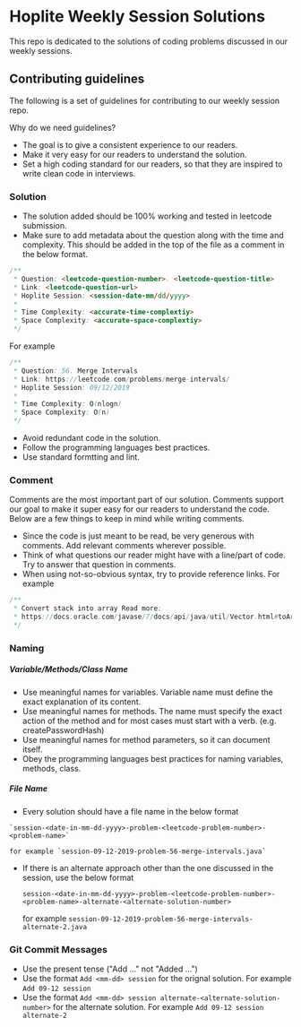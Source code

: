 # Hoplite Weekly Session Solutions

This repo is dedicated to the solutions of coding problems discussed in our weekly sessions.


## Contributing guidelines

The following is a set of guidelines for contributing to our weekly session repo. 

Why do we need guidelines?
- The goal is to give a consistent experience to our readers.
- Make it very easy for our readers to understand the solution.
- Set a high coding standard for our readers, so that they are inspired to write clean code in interviews.

### Solution

- The solution added should be 100% working and tested in leetcode submission.
- Make sure to add metadata about the question along with the time and complexity. This should be added in the top of the file as a comment in the below format.

```java
/**
 * Question: <leetcode-question-number>. <leetcode-question-title> 
 * Link: <leetcode-question-url>
 * Hoplite Session: <session-date-mm/dd/yyyy>
 * 
 * Time Complexity: <accurate-time-complextiy>
 * Space Complexity: <accurate-space-complextiy>
 */
```

For example

```java
/**
 * Question: 56. Merge Intervals 
 * Link: https://leetcode.com/problems/merge-intervals/
 * Hoplite Session: 09/12/2019
 * 
 * Time Complexity: O(nlogn)
 * Space Complexity: O(n)
 */
```
- Avoid redundant code in the solution.
- Follow the programming languages best practices.
- Use standard formtting and lint.

### Comment

Comments are the most important part of our solution. Comments support our goal to make it super easy for our readers to understand the code. Below are a few things to keep in mind while writing comments.

- Since the code is just meant to be read, be very generous with comments. Add relevant comments wherever possible.
- Think of what questions our reader might have with a line/part of code. Try to answer that question in comments.
- When using not-so-obvious syntax, try to provide reference links. For example 
```java
/**
 * Convert stack into array Read more: 
 * https://docs.oracle.com/javase/7/docs/api/java/util/Vector.html#toArray(T[])
 */
```

### Naming

##### Variable/Methods/Class Name 
- Use meaningful names for variables. Variable name must define the exact explanation of its content.
- Use meaningful names for methods. The name must specify the exact action of the method and for most cases must start with a verb. (e.g. createPasswordHash)
- Use meaningful names for method parameters, so it can document itself.
- Obey the programming languages best practices for naming variables, methods, class.

##### File Name
-	 Every solution should have a file name in the below format

	`session-<date-in-mm-dd-yyyy>-problem-<leetcode-problem-number>-<problem-name>`
    
	for example `session-09-12-2019-problem-56-merge-intervals.java`
    
- If there is an alternate approach other than the one discussed in the session, use the below format
   
   `session-<date-in-mm-dd-yyyy>-problem-<leetcode-problem-number>-<problem-name>-alternate-<alternate-solution-number>`
   
   for example `session-09-12-2019-problem-56-merge-intervals-alternate-2.java`
   
### Git Commit Messages
- Use the present tense ("Add ..." not "Added ...")
- Use the format `Add <mm-dd> session` for the orignal solution. For example `Add 09-12 session`
- Use the format `Add <mm-dd> session alternate-<alternate-solution-number>` for the alternate solution. For example `Add 09-12 session alternate-2`
